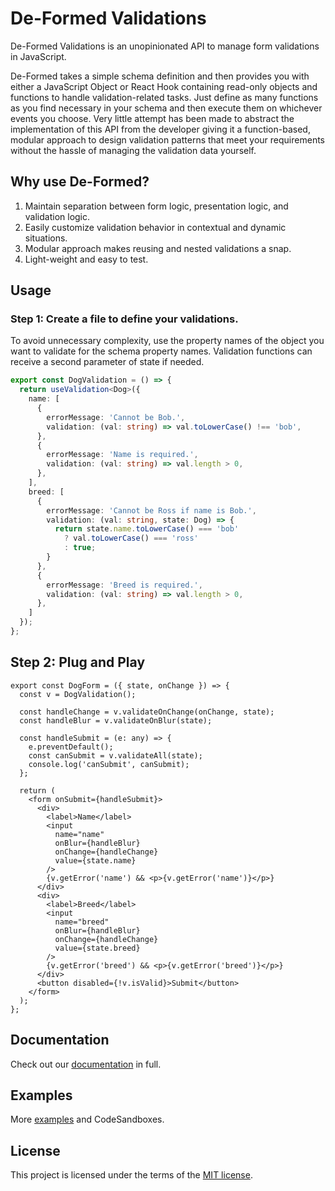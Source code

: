 # De-Formed Validations
De-Formed Validations is an unopinionated API to manage form validations in JavaScript.

De-Formed takes a simple schema definition and then provides you with either a JavaScript Object or React Hook containing read-only objects and functions to handle validation-related tasks. Just define as many functions as you find necessary in your schema and then execute them on whichever events you choose. Very little attempt has been made to abstract the implementation of this API from the developer giving it a function-based, modular approach to design validation patterns that meet your requirements without the hassle of managing the validation data yourself.

## Why use De-Formed?
1) Maintain separation between form logic, presentation logic, and validation logic.
2) Easily customize validation behavior in contextual and dynamic situations.
3) Modular approach makes reusing and nested validations a snap.
4) Light-weight and easy to test.

## Usage
### Step 1: Create a file to define your validations. 
To avoid unnecessary complexity, use the property names of the object you want to validate for the schema property names. Validation functions can receive a second parameter of state if needed.

```ts
export const DogValidation = () => {
  return useValidation<Dog>({
    name: [
      {
        errorMessage: 'Cannot be Bob.',
        validation: (val: string) => val.toLowerCase() !== 'bob',
      },
      {
        errorMessage: 'Name is required.',
        validation: (val: string) => val.length > 0,
      },
    ],
    breed: [
      {
        errorMessage: 'Cannot be Ross if name is Bob.',
        validation: (val: string, state: Dog) => {
          return state.name.toLowerCase() === 'bob'
            ? val.toLowerCase() === 'ross'
            : true;
        }
      },
      {
        errorMessage: 'Breed is required.',
        validation: (val: string) => val.length > 0,
      },
    ]
  });
};
```
## Step 2: Plug and Play
```tsx
export const DogForm = ({ state, onChange }) => {
  const v = DogValidation();

  const handleChange = v.validateOnChange(onChange, state);
  const handleBlur = v.validateOnBlur(state);

  const handleSubmit = (e: any) => {
    e.preventDefault();
    const canSubmit = v.validateAll(state);
    console.log('canSubmit', canSubmit);
  };

  return (
    <form onSubmit={handleSubmit}>
      <div>
        <label>Name</label>
        <input
          name="name"
          onBlur={handleBlur}
          onChange={handleChange}
          value={state.name}
        />
        {v.getError('name') && <p>{v.getError('name')}</p>}
      </div>
      <div>
        <label>Breed</label>
        <input
          name="breed"
          onBlur={handleBlur}
          onChange={handleChange}
          value={state.breed}
        />
        {v.getError('breed') && <p>{v.getError('breed')}</p>}
      </div>
      <button disabled={!v.isValid}>Submit</button>
    </form>
  );
};
```
## Documentation
Check out our [documentation](https://github.com/prescottbreeden/de-formed/wiki/Docs) in full.

## Examples
More [examples](https://github.com/prescottbreeden/de-formed/wiki/Examples) and CodeSandboxes.

## License
This project is licensed under the terms of the [MIT license](/LICENSE).

